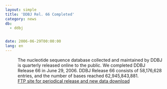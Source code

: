 ```yaml
---
layout: simple
title: 'DDBJ Rel. 66 Completed'
category: news
db:
  - ddbj


date: 2006-06-29T00:00:00
lang: en
---
```


<dd>The nucleotide sequence database collected and maintained by DDBJ is quarterly released online to the public. We completed DDBJ Release 66 in June 29, 2006. DDBJ Release 66 consists of 58,176,628 entries, and the number of bases reached 62,945,843,881.
<dd><a href="/services/index-e.html ">FTP site for periodical release and new data download</a></dd>
</dd>
